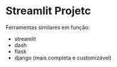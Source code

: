 # Streamlit Projetc


Ferramentas similares em função:
- streamlit
- dash
- flask
- django (mais completa e customizável)
